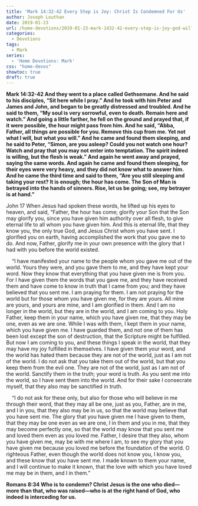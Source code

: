 ```yaml
---
title: 'Mark 14:32-42 Every Step is Joy: Christ Is Condemned For Us'
author: Joseph Louthan
date: 2019-01-23
url: /home-devotions/2019-01-23-mark-1432-42-every-step-is-joy-god-will.md/
categories:
  - Devotions
tags:
  - Mark
series:
  - 'Home Devotions: Mark'
css: "home-devos"
showtoc: true
draft: true
---
```

**Mark 14:32-42 And they went to a place called Gethsemane. And he said to his disciples, “Sit here while I pray.” And he took with him Peter and James and John, and began to be greatly distressed and troubled. And he said to them, “My soul is very sorrowful, even to death. Remain here and watch.” And going a little farther, he fell on the ground and prayed that, if it were possible, the hour might pass from him. And he said, “Abba, Father, all things are possible for you. Remove this cup from me. Yet not what I will, but what you will.” And he came and found them sleeping, and he said to Peter, “Simon, are you asleep? Could you not watch one hour? Watch and pray that you may not enter into temptation. The spirit indeed is willing, but the flesh is weak.” And again he went away and prayed, saying the same words. And again he came and found them sleeping, for their eyes were very heavy, and they did not know what to answer him. And he came the third time and said to them, “Are you still sleeping and taking your rest? It is enough; the hour has come. The Son of Man is betrayed into the hands of sinners. Rise, let us be going; see, my betrayer is at hand.”**


John 17 When Jesus had spoken these words, he lifted up his eyes to heaven, and said, “Father, the hour has come; glorify your Son that the Son may glorify you, since you have given him authority over all flesh, to give eternal life to all whom you have given him. And this is eternal life, that they know you, the only true God, and Jesus Christ whom you have sent. I glorified you on earth, having accomplished the work that you gave me to do. And now, Father, glorify me in your own presence with the glory that I had with you before the world existed.

    “I have manifested your name to the people whom you gave me out of the world. Yours they were, and you gave them to me, and they have kept your word. Now they know that everything that you have given me is from you. For I have given them the words that you gave me, and they have received them and have come to know in truth that I came from you; and they have believed that you sent me. I am praying for them. I am not praying for the world but for those whom you have given me, for they are yours. All mine are yours, and yours are mine, and I am glorified in them. And I am no longer in the world, but they are in the world, and I am coming to you. Holy Father, keep them in your name, which you have given me, that they may be one, even as we are one. While I was with them, I kept them in your name, which you have given me. I have guarded them, and not one of them has been lost except the son of destruction, that the Scripture might be fulfilled. But now I am coming to you, and these things I speak in the world, that they may have my joy fulfilled in themselves. I have given them your word, and the world has hated them because they are not of the world, just as I am not of the world. I do not ask that you take them out of the world, but that you keep them from the evil one. They are not of the world, just as I am not of the world. Sanctify them in the truth; your word is truth. As you sent me into the world, so I have sent them into the world. And for their sake I consecrate myself, that they also may be sanctified in truth.

    “I do not ask for these only, but also for those who will believe in me through their word, that they may all be one, just as you, Father, are in me, and I in you, that they also may be in us, so that the world may believe that you have sent me. The glory that you have given me I have given to them, that they may be one even as we are one, I in them and you in me, that they may become perfectly one, so that the world may know that you sent me and loved them even as you loved me. Father, I desire that they also, whom you have given me, may be with me where I am, to see my glory that you have given me because you loved me before the foundation of the world. O righteous Father, even though the world does not know you, I know you, and these know that you have sent me. I made known to them your name, and I will continue to make it known, that the love with which you have loved me may be in them, and I in them.”

**Romans 8:34 Who is to condemn? Christ Jesus is the one who died—more than that, who was raised—who is at the right hand of God, who indeed is interceding for us.**